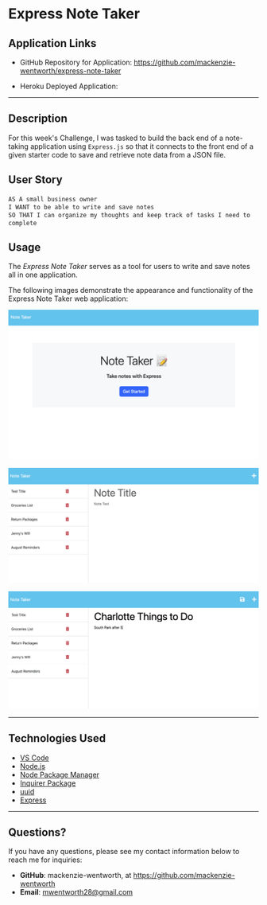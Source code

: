 # Express Note Taker

## Application Links
* GitHub Repository for Application: https://github.com/mackenzie-wentworth/express-note-taker

* Heroku Deployed Application:

---

## Description
For this week's Challenge, I was tasked to build the back end of a note-taking application using `Express.js` so that it connects to the front end of a given starter code to save and retrieve note data from a JSON file.


## User Story
```
AS A small business owner
I WANT to be able to write and save notes
SO THAT I can organize my thoughts and keep track of tasks I need to complete
```


## Usage
The *Express Note Taker* serves as a tool for users to write and save notes all in one application. 

The following images demonstrate the appearance and functionality of the Express Note Taker web application:

![An image of the homepage for the Express Note Taker application.](./assets/images/homepage-note_taker.png)

![An image of all saved notes in the left-side menu on the Express Note Taker application.](./assets/images/saved-notes.png)

![An image to show how to add a new note to the Express Note Taker application.](./assets/images/new-note.png)

---

## Technologies Used

* [VS Code](https://code.visualstudio.com/)
* [Node.js](https://nodejs.org/en)
* [Node Package Manager](https://www.npmjs.com/)
* [Inquirer Package](https://www.npmjs.com/package/inquirer)
* [uuid](https://www.npmjs.com/package/uuid)
* [Express](https://expressjs.com/)

---

## Questions?
If you have any questions, please see my contact information below to reach me for inquiries:
* **GitHub**: mackenzie-wentworth, at https://github.com/mackenzie-wentworth
* **Email**: mwentworth28@gmail.com
